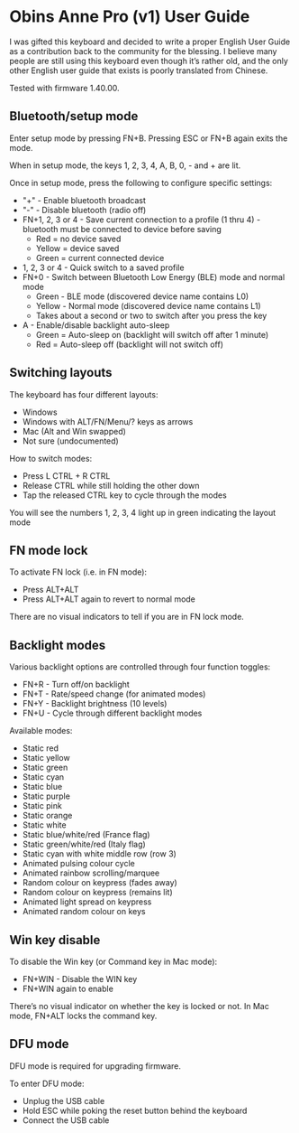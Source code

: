 # Obins Anne Pro (v1) User Guide

I was gifted this keyboard and decided to write a proper English User Guide as a contribution back to the community for the blessing. I believe many people are still using this keyboard even though it’s rather old, and the only other English user guide that exists is poorly translated from Chinese.

Tested with firmware 1.40.00.

## Bluetooth/setup mode

Enter setup mode by pressing FN+B. Pressing ESC or FN+B again exits the mode.

When in setup mode, the keys 1, 2, 3, 4, A, B, 0, - and + are lit.

Once in setup mode, press the following to configure specific settings:
* "+" - Enable bluetooth broadcast
* "-" - Disable bluetooth (radio off)
* FN+1, 2, 3 or 4 - Save current connection to a profile (1 thru 4) - bluetooth must be connected to device before saving
  * Red  = no device saved
  * Yellow = device saved
  * Green = current connected device
* 1, 2, 3 or 4 - Quick switch to a saved profile
* FN+0 - Switch between Bluetooth Low Energy (BLE) mode and normal mode
  * Green - BLE mode (discovered device name contains L0)
  * Yellow - Normal mode (discovered device name contains L1)
  * Takes about a second or two to switch after you press the key
* A - Enable/disable backlight auto-sleep
  * Green = Auto-sleep on (backlight will switch off after 1 minute)
  * Red = Auto-sleep off (backlight will not switch off)

## Switching layouts

The keyboard has four different layouts:
* Windows
* Windows with ALT/FN/Menu/? keys as arrows
* Mac (Alt and Win swapped)
* Not sure (undocumented)

How to switch modes:
* Press L CTRL + R CTRL
* Release CTRL while still holding the other down
* Tap the released CTRL key to cycle through the modes

You will see the numbers 1, 2, 3, 4 light up in green indicating the layout mode

## FN mode lock

To activate FN lock (i.e. in FN mode):
* Press ALT+ALT
* Press ALT+ALT again to revert to normal mode

There are no visual indicators to tell if you are in FN lock mode.

## Backlight modes

Various backlight options are controlled through four function toggles:
* FN+R - Turn off/on backlight
* FN+T - Rate/speed change (for animated modes)
* FN+Y - Backlight brightness (10 levels)
* FN+U - Cycle through different backlight modes

Available modes:
* Static red
* Static yellow
* Static green
* Static cyan
* Static blue
* Static purple
* Static pink
* Static orange
* Static white
* Static blue/white/red (France flag)
* Static green/white/red (Italy flag)
* Static cyan with white middle row (row 3)
* Animated pulsing colour cycle
* Animated rainbow scrolling/marquee
* Random colour on keypress (fades away)
* Random colour on keypress (remains lit)
* Animated light spread on keypress
* Animated random colour on keys

## Win key disable

To disable the Win key (or Command key in Mac mode):
* FN+WIN - Disable the WIN key
* FN+WIN again to enable

There’s no visual indicator on whether the key is locked or not.
In Mac mode, FN+ALT locks the command key.

## DFU mode

DFU mode is required for upgrading firmware.

To enter DFU mode:
* Unplug the USB cable
* Hold ESC while poking the reset button behind the keyboard
* Connect the USB cable
